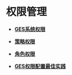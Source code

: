 # 权限管理<a name="ges_01_0068"></a>

-   **[GES系统权限](GES系统权限.md)**  

-   **[策略权限](策略权限.md)**  

-   **[角色权限](角色权限.md)**  

-   **[GES权限配置最佳实践](GES权限配置最佳实践.md)**  


